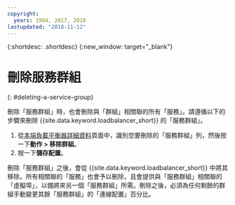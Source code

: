 ```yaml
---
copyright:
  years: 1994, 2017, 2018
lastupdated: "2018-11-12"
---
```


{:shortdesc: .shortdesc}
{:new_window: target="_blank"}

# 刪除服務群組
{: #deleting-a-service-group}

刪除「服務群組」時，也會刪除與「群組」相關聯的所有「服務」。請遵循以下的步驟來刪除 {{site.data.keyword.loadbalancer_short}} 的「服務群組」。

1. 從[本端負載平衡器詳細資料](/docs/infrastructure/local-load-balancer?topic=local-load-balancer-viewing-local-load-balancer-details)頁面中，識別您要刪除的「服務群組」列，然後按一下**動作 > 移除群組**。
2. 按一下**儲存配置**。

刪除「服務群組」之後，會從 {{site.data.keyword.loadbalancer_short}} 中將其移除。所有相關聯的「服務」也會予以刪除，且會提供與「服務群組」相關聯的「虛擬埠」，以備將來另一個「服務群組」所需。刪除之後，必須為任何剩餘的群組手動變更其餘「服務群組」的「連線配置」百分比。
